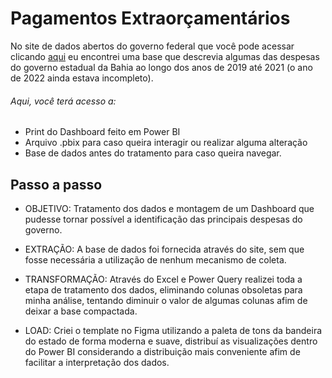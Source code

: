 # Pagamentos Extraorçamentários
No site de dados abertos do governo federal que você pode acessar clicando [aqui](https://dados.gov.br/home) eu encontrei uma base que descrevia algumas das 
despesas do governo estadual da Bahia ao longo dos anos de 2019 até 2021 (o ano de 2022 ainda estava incompleto).

###### Aqui, você terá acesso a:
- Print do Dashboard feito em Power BI
- Arquivo .pbix para caso queira interagir ou realizar alguma alteração
- Base de dados antes do tratamento para caso queira navegar.

## Passo a passo
- OBJETIVO: Tratamento dos dados e montagem de um Dashboard que pudesse tornar possível a identificação das principais despesas do governo.

- EXTRAÇÃO: A base de dados foi fornecida através do site, sem que fosse necessária a utilização de nenhum mecanismo de coleta.
- TRANSFORMAÇÃO: Através do Excel e Power Query realizei toda a etapa de tratamento dos dados, eliminando colunas obsoletas para minha análise, tentando diminuir o
valor de algumas colunas afim de deixar a base compactada.
- LOAD: Criei o template no Figma utilizando a paleta de tons da bandeira do estado de forma moderna e suave, distribuí as visualizações dentro do Power BI considerando
a distribuição mais conveniente afim de facilitar a interpretação dos dados.
